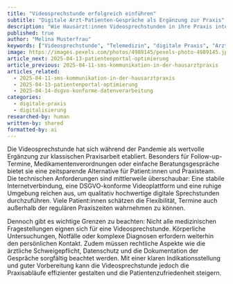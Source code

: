 ```yaml
---
title: "Videosprechstunde erfolgreich einführen"
subtitle: "Digitale Arzt-Patienten-Gespräche als Ergänzung zur Praxis"
description: "Wie Hausärzt:innen Videosprechstunden in ihre Praxis integrieren können – Technik, Ablauf und rechtliche Aspekte."
published: true
author: "Melina Musterfrau"
keywords: ["Videosprechstunde", "Telemedizin", "digitale Praxis", "Arzt-Patienten-Kommunikation", "Online-Sprechstunde"]
image: https://images.pexels.com/photos/4989145/pexels-photo-4989145.jpeg
article_next: 2025-04-13-patientenportal-optimierung
article_previous: 2025-04-11-sms-kommunikation-in-der-hausarztpraxis
articles_related:
  - 2025-04-11-sms-kommunikation-in-der-hausarztpraxis
  - 2025-04-13-patientenportal-optimierung
  - 2025-04-14-dsgvo-konforme-datenverarbeitung
categories: 
  - digitale-praxis
  - digitalisierung
researched-by: human
written-by: shared
formatted-by: ai
---
```


Die Videosprechstunde hat sich während der Pandemie als wertvolle Ergänzung zur klassischen Praxisarbeit etabliert. Besonders für Follow-up-Termine, Medikamentenverordnungen oder einfache Beratungsgespräche bietet sie eine zeitsparende Alternative für Patient:innen und Praxisteam. Die technischen Anforderungen sind mittlerweile überschaubar: Eine stabile Internetverbindung, eine DSGVO-konforme Videoplattform und eine ruhige Umgebung reichen aus, um qualitativ hochwertige digitale Sprechstunden durchzuführen. Viele Patient:innen schätzen die Flexibilität, Termine auch außerhalb der regulären Praxiszeiten wahrnehmen zu können.

Dennoch gibt es wichtige Grenzen zu beachten: Nicht alle medizinischen Fragestellungen eignen sich für eine Videosprechstunde. Körperliche Untersuchungen, Notfälle oder komplexe Diagnosen erfordern weiterhin den persönlichen Kontakt. Zudem müssen rechtliche Aspekte wie die ärztliche Schweigepflicht, Datenschutz und die Dokumentation der Gespräche sorgfältig beachtet werden. Mit einer klaren Indikationsstellung und guter Vorbereitung kann die Videosprechstunde jedoch die Praxisabläufe effizienter gestalten und die Patientenzufriedenheit steigern. 
